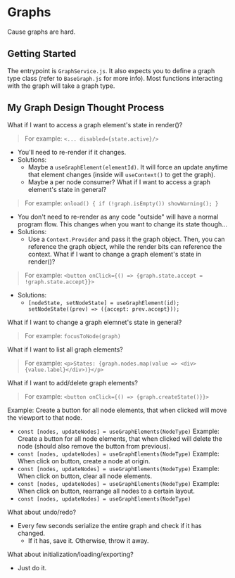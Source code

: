 # Graphs

Cause graphs are hard.

## Getting Started
The entrypoint is `GraphService.js`. It also expects you to define a graph type class (refer to `BaseGraph.js` for more info). Most functions interacting with the graph will take a graph type.

## My Graph Design Thought Process
What if I want to access a graph element's state in render()?
> For example: `<... disabled={state.active}/>`
- You'll need to re-render if it changes.
- Solutions:
    - Maybe a `useGraphElement(elementId)`. It will force an update anytime that element changes (inside will `useContext()` to get the graph).
    - Maybe a per node consumer?
What if I want to access a graph element's state in general?
> For example: `onload() { if (!graph.isEmpty()) showWarning(); }`
- You don't need to re-render as any code "outside" will have a normal program flow. This changes when you want to change its state though...
- Solutions:
    - Use a `Context.Provider` and pass it the graph object. Then, you can reference the graph object, while the render bits can reference the context.
What if I want to change a graph element's state in render()?
> For example: `<button onClick={() => {graph.state.accept = !graph.state.accept}}>`
- Solutions:
    - `[nodeState, setNodeState] = useGraphElement(id); setNodeState((prev) => ({accept: prev.accept}));`

What if I want to change a graph elemnet's state in general?
> For example: `focusToNode(graph)`

What if I want to list all graph elements?
> For example: `<p>States: {graph.nodes.map(value => <div>{value.label}</div>)}</p>`

What if I want to add/delete graph elements?
> For example: `<button onClick={() => {graph.createState()}}>`


Example: Create a button for all node elements, that when clicked will move the viewport to that node.
- `const [nodes, updateNodes] = useGraphElements(NodeType)`
Example: Create a button for all node elements, that when clicked will delete the node (should also remove the button from previous).
- `const [nodes, updateNodes] = useGraphElements(NodeType)`
Example: When click on button, create a node at origin.
- `const [nodes, updateNodes] = useGraphElements(NodeType)`
Example: When click on button, clear all node elements.
- `const [nodes, updateNodes] = useGraphElements(NodeType)`
Example: When click on button, rearrange all nodes to a certain layout.
- `const [nodes, updateNodes] = useGraphElements(NodeType)`

What about undo/redo?
- Every few seconds serialize the entire graph and check if it has changed.
    - If it has, save it. Otherwise, throw it away.

What about initialization/loading/exporting?
- Just do it.
